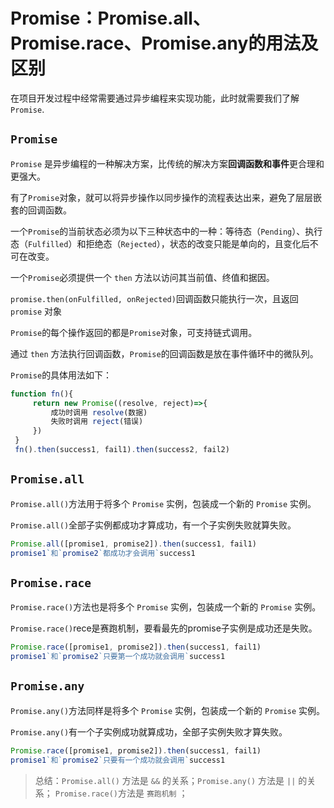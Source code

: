 # Promise：Promise.all、Promise.race、Promise.any的用法及区别

在项目开发过程中经常需要通过异步编程来实现功能，此时就需要我们了解`Promise`.

## `Promise`

`Promise` 是异步编程的一种解决方案，比传统的解决方案**回调函数和事件**更合理和更强大。

有了`Promise`对象，就可以将异步操作以同步操作的流程表达出来，避免了层层嵌套的回调函数。

一个`Promise`的当前状态必须为以下三种状态中的一种：等待态（`Pending`）、执行态（`Fulfilled`）和拒绝态（`Rejected`），状态的改变只能是单向的，且变化后不可在改变。

一个`Promise`必须提供一个 `then` 方法以访问其当前值、终值和据因。

`promise.then(onFulfilled, onRejected)`回调函数只能执行一次，且返回 `promise` 对象

`Promise`的每个操作返回的都是`Promise`对象，可支持链式调用。

通过 `then` 方法执行回调函数，`Promise`的回调函数是放在事件循环中的微队列。

`Promise`的具体用法如下：

```js
function fn(){
     return new Promise((resolve, reject)=>{
         成功时调用 resolve(数据)
         失败时调用 reject(错误)
     })
 }
 fn().then(success1, fail1).then(success2, fail2)
```

## `Promise.all`

`Promise.all()`方法用于将多个 `Promise` 实例，包装成一个新的 `Promise` 实例。

`Promise.all()`全部子实例都成功才算成功，有一个子实例失败就算失败。

```js
Promise.all([promise1, promise2]).then(success1, fail1)
promise1`和`promise2`都成功才会调用`success1
```

## `Promise.race`

`Promise.race()`方法也是将多个 `Promise` 实例，包装成一个新的 `Promise` 实例。

`Promise.race()`rece是赛跑机制，要看最先的promise子实例是成功还是失败。

```js
Promise.race([promise1, promise2]).then(success1, fail1)
promise1`和`promise2`只要第一个成功就会调用`success1
```

## `Promise.any`

`Promise.any()`方法同样是将多个 `Promise` 实例，包装成一个新的 `Promise` 实例。

`Promise.any()`有一个子实例成功就算成功，全部子实例失败才算失败。

```js
Promise.race([promise1, promise2]).then(success1, fail1)
promise1`和`promise2`只要有一个成功就会调用`success1
```



> 总结：`Promise.all()` 方法是 `&&` 的关系；`Promise.any()` 方法是 `||` 的关系； `Promise.race()`方法是 `赛跑机制` ；
